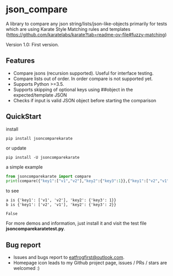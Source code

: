 # json_compare

A library to compare any json string/lists/json-like-objects primarily for tests which are using Karate Style Matching rules and templates (https://github.com/karatelabs/karate?tab=readme-ov-file#fuzzy-matching)

Version 1.0: First version.

## Features

* Compare jsons (recursion supported). Useful for interface testing.
* Compare lists out of order. In order compare is not supported yet.
* Supports Python >=3.5.
* Supports skipping of optional keys using ##object in the expected/template JSON
* Checks if input is valid JSON object before starting the comparison


## QuickStart

install

```shell
pip install jsoncomparekarate
```

or update

```shell
pip install -U jsoncomparekarate
```

a simple example

```python
from jsoncomparekarate import compare
print(compare({"key1":["v1","v2"],"key2":{"key3":1}},{"key1":["v2","v1"],"key2":{"key3":2}}))
```

to see

```
a is {'key1': ['v1', 'v2'], 'key2': {'key3': 1}}
b is {'key1': ['v2', 'v1'], 'key2': {'key3': 2}}

False
```

For more demos and information, just install it and visit the test file **jsoncomparekaratetest.py**.

## Bug report

* Issues and bugs report to eatfrogfirst@outlook.com.
* Homepage icon leads to my Github project page, issues / PRs / stars are welcomed :)
